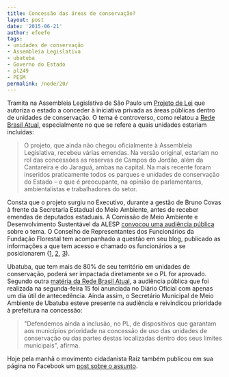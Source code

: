 ```yaml
---
title: Concessão das áreas de conservação?
layout: post
date: '2015-06-21'
author: efeefe
tags:
- unidades de conservação
- Assembleia Legislativa
- ubatuba
- Governo do Estado
- pl249
- PESM
permalink: /node/20/
---
```


Tramita na Assembleia Legislativa de São Paulo um [Projeto de Lei](http://www.redebrasilatual.com.br/ambiente/2015/06/audiencia-publica-vai-discutir-proposta-de-alckmin-de-privatizacao-das-areas-florestais-de-sp-6371.html "http://www.redebrasilatual.com.br/ambiente/2015/06/audiencia-publica-vai-discutir-proposta-de-alckmin-de-privatizacao-das-areas-florestais-de-sp-6371.html") que autoriza o estado a conceder à iniciativa privada as áreas públicas dentro de unidades de conservação. O tema é controverso, como relatou a [Rede Brasil Atual](http://www.redebrasilatual.com.br/ambiente/2015/06/audiencia-publica-vai-discutir-proposta-de-alckmin-de-privatizacao-das-areas-florestais-de-sp-6371.html "http://www.redebrasilatual.com.br/ambiente/2015/06/audiencia-publica-vai-discutir-proposta-de-alckmin-de-privatizacao-das-areas-florestais-de-sp-6371.html"), especialmente no que se refere a quais unidades estariam incluídas:

> O projeto, que ainda não chegou oficialmente à Assembleia Legislativa, recebeu várias emendas. Na versão original, estariam no rol das concessões as reservas de Campos do Jordão, além da Cantareira e do Jaraguá, ambas na capital. Na mais recente foram inseridos praticamente todos os parques e unidades de conservação do Estado – o que é preocupante, na opinião de parlamentares, ambientalistas e trabalhadores do setor.

Consta que o projeto surgiu no Executivo, durante a gestão de Bruno Covas à frente da Secretaria Estadual do Meio Ambiente, antes de receber emendas de deputados estaduais. A Comissão de Meio Ambiente e Desenvolvimento Sustentável da ALESP [convocou uma audiência pública](http://www.al.sp.gov.br/noticia/?id=364596 "http://www.al.sp.gov.br/noticia/?id=364596") sobre o tema. O Conselho de Representantes dos Funcionários da Fundação Florestal tem acompanhado a questão em seu blog, publicado as informações a que tem acesso e chamado os funcionários a se posicionarem ([1](http://blogdocrf.blogspot.com.br/2015/05/concessao-de-uso-de-areas-publicas.html "http://blogdocrf.blogspot.com.br/2015/05/concessao-de-uso-de-areas-publicas.html"), [2](http://blogdocrf.blogspot.com.br/2015/05/vamos-todos-alesp.html "http://blogdocrf.blogspot.com.br/2015/05/vamos-todos-alesp.html"), [3](http://blogdocrf.blogspot.com.br/2015/06/audiencia-publica-sobre-o-pl-2492013.html "http://blogdocrf.blogspot.com.br/2015/06/audiencia-publica-sobre-o-pl-2492013.html")).

Ubatuba, que tem mais de 80% de seu território em unidades de conservação, poderá ser impactada diretamente se o PL for aprovado. Segundo outra [matéria da Rede Brasil Atual](http://www.redebrasilatual.com.br/ambiente/2015/06/prefeitura-de-ubatuba-quer-prioridade-em-concessao-de-uso-do-parque-da-serra-do-mar-5589.html "http://www.redebrasilatual.com.br/ambiente/2015/06/prefeitura-de-ubatuba-quer-prioridade-em-concessao-de-uso-do-parque-da-serra-do-mar-5589.html"), a audiência pública que foi realizada na segunda-feira 15 foi anunciada no Diário Oficial com apenas um dia útil de antecedência. Ainda assim, o Secretário Municipal de Meio Ambiente de Ubatuba esteve presente na audiência e reivindicou prioridade à prefeitura na concessão:

> "Defendemos ainda a inclusão, no PL, de dispositivos que garantam aos municípios prioridade na concessão de uso das unidades de conservação ou das partes destas localizadas dentro dos seus limites municipais", afirma.

Hoje pela manhã o movimento cidadanista Raiz também publicou em sua página no Facebook um [post sobre o assunto](https://www.facebook.com/RaizMovimentoCidadanista/photos/a.444916888990521.1073741828.443601715788705/486162344865975/?type=1 "https://www.facebook.com/RaizMovimentoCidadanista/photos/a.444916888990521.1073741828.443601715788705/486162344865975/?type=1").